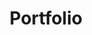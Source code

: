 ---
title: "Portfolio"
layout: "layouts/portfolio.html"
permalink: "/portfolio/index.html"
quickLinks:
- title: Selected Projects
  url: "#selected"
- title: School Assignments
  url: "#school"
- title: Personal Work
  url: "#work"
items:
  - title: Selected Projects
    key: selected
  - title: School Assignments
    key: school
  - title: Personal Work
    key: work
---